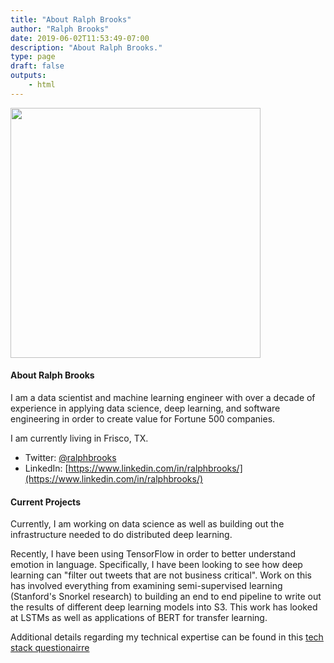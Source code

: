 ```yaml
---
title: "About Ralph Brooks"
author: "Ralph Brooks"
date: 2019-06-02T11:53:49-07:00
description: "About Ralph Brooks."
type: page
draft: false
outputs:
    - html
---
```


<img src="ralph_brooks_smile.jpg" height="400" width="400"></img>


#### About Ralph Brooks


I am a data scientist and machine learning engineer with over a decade of experience in applying data science, deep learning, and software engineering in order to create value for 
Fortune 500 companies. 

I am currently living in Frisco, TX.

-   Twitter: [@ralphbrooks](https://twitter.com/ralphbrooks)
-   LinkedIn: [https://www.linkedin.com/in/ralphbrooks/](https://www.linkedin.com/in/ralphbrooks/)

#### Current Projects

Currently, I am working on data science as well as building out the infrastructure needed to do distributed deep learning. 

Recently, I have been using TensorFlow in order to better understand emotion in language. Specifically, I have been looking to see how deep learning can "filter out tweets that are not business critical". Work on this has involved everything from examining semi-supervised learning (Stanford's Snorkel research) to 
building an end to end pipeline to write out the results of different deep learning models into S3. This work has looked at LSTMs as well as applications of BERT for transfer learning.

Additional details regarding my technical expertise can be found in this [tech stack questionairre](https://drive.google.com/drive/folders/1hSFLmMqY0tZqNv0MOyR28SdHCkdOCD1P?usp=sharing)

